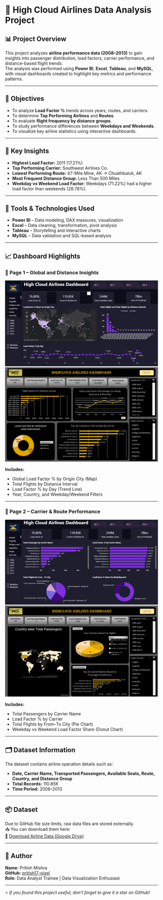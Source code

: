 # 🛫 High Cloud Airlines Data Analysis Project  

## 📊 Project Overview  
This project analyzes **airline performance data (2008–2013)** to gain insights into passenger distribution, load factors, carrier performance, and distance-based flight trends.  
The analysis was performed using **Power BI**, **Excel**, **Tableau**, and **MySQL**, with visual dashboards created to highlight key metrics and performance patterns.

---

## 🎯 Objectives  
- To analyze **Load Factor %** trends across years, routes, and carriers.  
- To determine **Top Performing Airlines** and **Routes**.  
- To evaluate **flight frequency by distance groups**.  
- To study performance differences between **Weekdays and Weekends**.  
- To visualize key airline statistics using interactive dashboards.

---

## 🧠 Key Insights  
- **Highest Load Factor:** 2011 (17.21%)  
- **Top Performing Carrier:** Southwest Airlines Co.  
- **Lowest Performing Route:** 47-Mile Mine, AK → Chuathbaluk, AK  
- **Most Frequent Distance Group:** Less Than 500 Miles  
- **Weekday vs Weekend Load Factor:** Weekdays (71.22%) had a higher load factor than weekends (28.78%).  

---

## 🧰 Tools & Technologies Used  
- **Power BI** – Data modeling, DAX measures, visualization  
- **Excel** – Data cleaning, transformation, pivot analysis  
- **Tableau** – Storytelling and interactive charts  
- **MySQL** – Data validation and SQL-based analysis  

---

## 📈 Dashboard Highlights  

### 🔹 **Page 1 – Global and Distance Insights**  
![High Cloud Airlines Power BI Dashboard 1](Airlines_powerbi_1.png)
![High Cloud Airlines Excel Dashboard 1](Airlines_Excel_1.png)


**Includes:**  
- Global Load Factor % by Origin City (Map)  
- Total Flights by Distance Interval  
- Load Factor % by Day (Trend Line)  
- Year, Country, and Weekday/Weekend Filters  

---

### 🔹 **Page 2 – Carrier & Route Performance**  
![High Cloud Airlines Power BI Dashboard 2](Airlines_powerbi_2.png)
![High Cloud Airlines Excel Dashboard 1](Airlines_excel_2.png)


**Includes:**  
- Total Passengers by Carrier Name  
- Load Factor % by Carrier  
- Total Flights by From–To City (Pie Chart)  
- Weekday vs Weekend Load Factor Share (Donut Chart)  

---

## 🗂️ Dataset Information  
The dataset contains airline operation details such as:  
- **Date, Carrier Name, Transported Passengers, Available Seats, Route, Country, and Distance Group**  
- **Total Records:** 110.85K  
- **Time Period:** 2008–2013  

---

## 📦 Dataset  

Due to GitHub file size limits, raw data files are stored externally.  
📥 You can download them here:  
🔗 [Download Airline Data (Google Drive)](https://drive.google.com/file/d/1eaySPKGNLZIEbA1P1PD_Z_wdvE2Of0aW/view?usp=drive_link)


---



## 👤 Author
**Name:** Pritish Mishra  
**GitHub:** [pritish17-pixel](https://github.com/pritish17-pixel)  
**Role:** Data Analyst Trainee | Data Visualization Enthusiast  

---

⭐ *If you found this project useful, don’t forget to give it a star on GitHub!*
